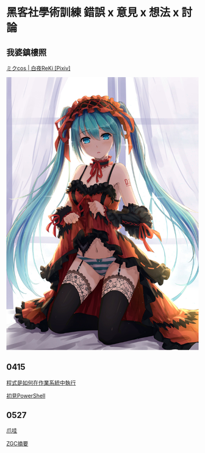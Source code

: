 # 黑客社學術訓練 錯誤 x 意見 x 想法 x 討論

## 我婆鎮樓照

<a href="https://www.pixiv.net/artworks/46132465">ミクcos | 白夜ReKi [Pixiv]</a>

<img src="MyWaifu.jpg" alt="ミクcos | 白夜ReKi" height="auto" width="auto" max-height="50%" max-width="50%">

## 0415

[程式是如何在作業系統中執行](https://hackmd.io/@mikucat/HowToExecuteProgram)

[初見PowerShell](https://hackmd.io/@mikucat/OhMyPowerShell)

## 0527

[爪哇](https://hackmd.io/@mikucat/MiscJavaCafe)

[ZGC摘要](https://hackmd.io/@mikucat/ZGC)
